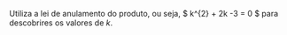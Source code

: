 Utiliza a lei de anulamento do produto, ou seja, $ k^{2} + 2k -3 = 0 $ para descobrires os valores de $k$.

